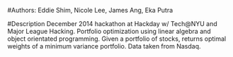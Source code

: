 
#Authors:
Eddie Shim,
Nicole Lee,
James Ang,
Eka Putra

#Description
December 2014 hackathon at Hackday w/ Tech@NYU and Major League Hacking. Portfolio optimization using linear algebra and object orientated programming. Given a portfolio of stocks, returns optimal weights of a minimum variance portfolio. Data taken from Nasdaq.

